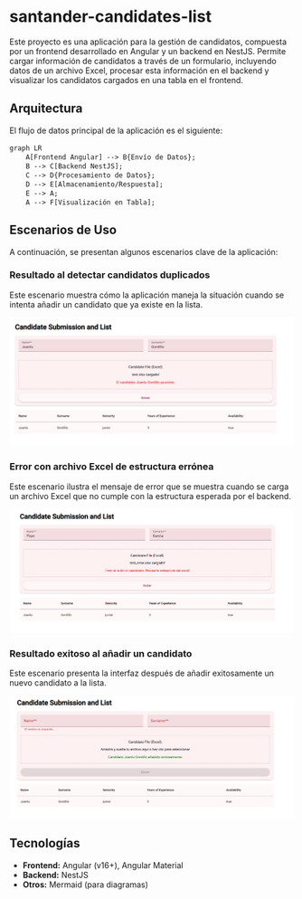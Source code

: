 # santander-candidates-list

Este proyecto es una aplicación para la gestión de candidatos, compuesta por un frontend desarrollado en Angular y un backend en NestJS. Permite cargar información de candidatos a través de un formulario, incluyendo datos de un archivo Excel, procesar esta información en el backend y visualizar los candidatos cargados en una tabla en el frontend.

## Arquitectura

El flujo de datos principal de la aplicación es el siguiente:

```mermaid
graph LR
    A[Frontend Angular] --> B{Envío de Datos};
    B --> C[Backend NestJS];
    C --> D{Procesamiento de Datos};
    D --> E[Almacenamiento/Respuesta];
    E --> A;
    A --> F[Visualización en Tabla];
```

## Escenarios de Uso

A continuación, se presentan algunos escenarios clave de la aplicación:

### Resultado al detectar candidatos duplicados

Este escenario muestra cómo la aplicación maneja la situación cuando se intenta añadir un candidato que ya existe en la lista.

![Candidato Duplicado](candidates-frontend/assets/images/duplicated.png)

### Error con archivo Excel de estructura errónea

Este escenario ilustra el mensaje de error que se muestra cuando se carga un archivo Excel que no cumple con la estructura esperada por el backend.

![Error de Excel](candidates-frontend/assets/images/error.png)

### Resultado exitoso al añadir un candidato

Este escenario presenta la interfaz después de añadir exitosamente un nuevo candidato a la lista.

![Éxito al Añadir Candidato](candidates-frontend/assets/images/exito.png)

## Tecnologías

*   **Frontend:** Angular (v16+), Angular Material
*   **Backend:** NestJS
*   **Otros:** Mermaid (para diagramas)